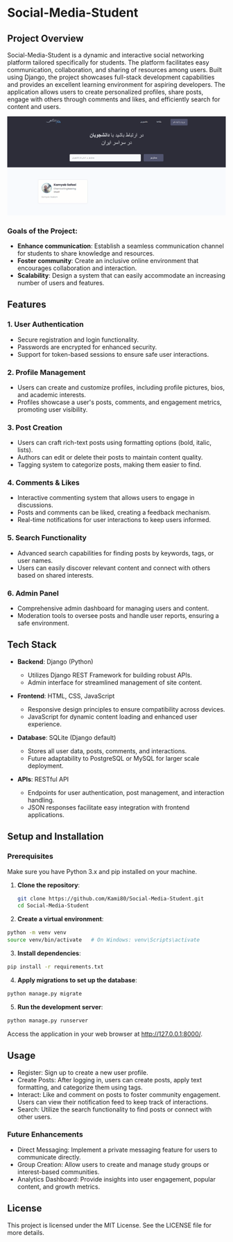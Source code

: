 # Social-Media-Student

## Project Overview
Social-Media-Student is a dynamic and interactive social networking platform tailored specifically for students. The platform facilitates easy communication, collaboration, and sharing of resources among users. Built using Django, the project showcases full-stack development capabilities and provides an excellent learning environment for aspiring developers. The application allows users to create personalized profiles, share posts, engage with others through comments and likes, and efficiently search for content and users.

![Project Overview](https://github.com/Kami80/Social-Media-Student/blob/main/static/images/Social-Media.png)

### Goals of the Project:
- **Enhance communication**: Establish a seamless communication channel for students to share knowledge and resources.
- **Foster community**: Create an inclusive online environment that encourages collaboration and interaction.
- **Scalability**: Design a system that can easily accommodate an increasing number of users and features.

## Features
### 1. User Authentication
- Secure registration and login functionality.
- Passwords are encrypted for enhanced security.
- Support for token-based sessions to ensure safe user interactions.

### 2. Profile Management
- Users can create and customize profiles, including profile pictures, bios, and academic interests.
- Profiles showcase a user's posts, comments, and engagement metrics, promoting user visibility.

### 3. Post Creation
- Users can craft rich-text posts using formatting options (bold, italic, lists).
- Authors can edit or delete their posts to maintain content quality.
- Tagging system to categorize posts, making them easier to find.

### 4. Comments & Likes
- Interactive commenting system that allows users to engage in discussions.
- Posts and comments can be liked, creating a feedback mechanism.
- Real-time notifications for user interactions to keep users informed.

### 5. Search Functionality
- Advanced search capabilities for finding posts by keywords, tags, or user names.
- Users can easily discover relevant content and connect with others based on shared interests.

### 6. Admin Panel
- Comprehensive admin dashboard for managing users and content.
- Moderation tools to oversee posts and handle user reports, ensuring a safe environment.

## Tech Stack
- **Backend**: Django (Python)
  - Utilizes Django REST Framework for building robust APIs.
  - Admin interface for streamlined management of site content.

- **Frontend**: HTML, CSS, JavaScript
  - Responsive design principles to ensure compatibility across devices.
  - JavaScript for dynamic content loading and enhanced user experience.

- **Database**: SQLite (Django default)
  - Stores all user data, posts, comments, and interactions.
  - Future adaptability to PostgreSQL or MySQL for larger scale deployment.

- **APIs**: RESTful API
  - Endpoints for user authentication, post management, and interaction handling.
  - JSON responses facilitate easy integration with frontend applications.

## Setup and Installation

### Prerequisites
Make sure you have Python 3.x and pip installed on your machine.

1. **Clone the repository**:

   ```bash
   git clone https://github.com/Kami80/Social-Media-Student.git
   cd Social-Media-Student
   ```
3. **Create a virtual environment**:
 
  ```bash
  python -m venv venv
  source venv/bin/activate   # On Windows: venv\Scripts\activate
  ```
3. **Install dependencies**:
 
  ```bash
  pip install -r requirements.txt
  ```
4. **Apply migrations to set up the database**:
  
  ```bash
  python manage.py migrate
  ```
5. **Run the development server**:
 
  ```bash
  python manage.py runserver
  ```

Access the application in your web browser at http://127.0.0.1:8000/.

## Usage
- Register: Sign up to create a new user profile.
- Create Posts: After logging in, users can create posts, apply text formatting, and categorize them using tags.
- Interact: Like and comment on posts to foster community engagement. Users can view their notification feed to keep track of interactions.
- Search: Utilize the search functionality to find posts or connect with other users.
### Future Enhancements
- Direct Messaging: Implement a private messaging feature for users to communicate directly.
- Group Creation: Allow users to create and manage study groups or interest-based communities.
- Analytics Dashboard: Provide insights into user engagement, popular content, and growth metrics.
## License
This project is licensed under the MIT License. See the LICENSE file for more details.


